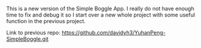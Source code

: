 This is a new version of the Simple Boggle App. I really do not have enough time to fix and debug it so I start over a new whole project with some useful function in the previous project. 

Link to previous repo: https://github.com/davidyh3/YuhanPeng-SimpleBoggle.git
